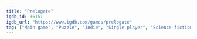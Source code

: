 ```yaml
---
title: "Prelogate"
igdb_id: 36151
igdb_url: "https://www.igdb.com/games/prelogate"
tag: ["Main game", "Puzzle", "Indie", "Single player", "Science fiction"]
---
```

